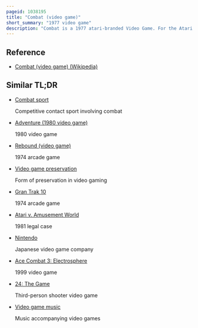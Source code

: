 ```yaml
---
pageid: 1038195
title: "Combat (video game)"
short_summary: "1977 video game"
description: "Combat is a 1977 atari-branded Video Game. For the Atari Video Computer System. In the Game, two Players controlling either a Tank, a Biplane, or a Jet Fire Missiles at each other for two Minutes and sixteen Seconds. Points are earned by hitting the Opponent and the Player with the most Points Wins when the Time runs out. Variations on the Gameplay Introduce Elements such as invisible Vehicles, Missiles that ricochet off of Walls, and different Playing Fields."
---
```


## Reference

- [Combat (video game) (Wikipedia)](https://en.wikipedia.org/?curid=1038195)

## Similar TL;DR

- [Combat sport](/tldr/en/combat-sport)

  Competitive contact sport involving combat

- [Adventure (1980 video game)](/tldr/en/adventure-1980-video-game)

  1980 video game

- [Rebound (video game)](/tldr/en/rebound-video-game)

  1974 arcade game

- [Video game preservation](/tldr/en/video-game-preservation)

  Form of preservation in video gaming

- [Gran Trak 10](/tldr/en/gran-trak-10)

  1974 arcade game

- [Atari v. Amusement World](/tldr/en/atari-v-amusement-world)

  1981 legal case

- [Nintendo](/tldr/en/nintendo)

  Japanese video game company

- [Ace Combat 3: Electrosphere](/tldr/en/ace-combat-3-electrosphere)

  1999 video game

- [24: The Game](/tldr/en/24-the-game)

  Third-person shooter video game

- [Video game music](/tldr/en/video-game-music)

  Music accompanying video games
